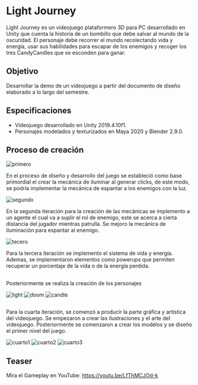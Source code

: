 # Light Journey

Light Journey es un videojuego plataformero 3D para PC desarrollado en Unity que cuenta la historia de un bombillo que debe salvar al mundo de la oscuridad. El personaje debe recorrer el mundo recolectando vida y energía, usar sus habilidades para escapar de los enemigos y recoger los tres CandyCandles que se esconden para ganar.

## Objetivo
 Desarrollar la demo de un videojuego a partir del documento de diseño elaborado a lo largo del semestre.

## Especificaciones

- Videojuego desarrollado en Unity 2019.4.10f1.
- Personajes modelados y texturizados en Maya 2020 y Blender 2.9.0.

## Proceso de creación


![primero](https://user-images.githubusercontent.com/42383401/111039815-0f815c80-83fe-11eb-8b77-ad0dc977b211.gif)

En el proceso de diseño y desarrollo del juego se estableció como base primordial el crear la mecánica de iluminar al generar clicks, de este modo, se podría implementar la mecánica de espantar a los enemigos con la luz.


![segundo](https://user-images.githubusercontent.com/42383401/111039904-9df5de00-83fe-11eb-9a74-800b840766b0.gif)

En la segunda iteración para la creación de las mecánicas se implemento a un agente el cual va a suplir el rol de enemigo, este se acerca a cierta distancia del jugador mientras patrulla. Se mejoro la mecánica de iluminación para espantar al enemigo.


![tecero](https://user-images.githubusercontent.com/42383401/111040059-60458500-83ff-11eb-8f11-31c634403383.gif)

Para la tercera iteración se implemento el sistema de vida y energía. Ademas, se implementaron elementos como powerups que permiten recuperar un porcentaje de la vida o de la energía perdida.

##
Posteriormente se realiza la creación de los personajes

![light](https://user-images.githubusercontent.com/42383401/111040090-8b2fd900-83ff-11eb-803c-c3b2278bf358.PNG)
![doom](https://user-images.githubusercontent.com/42383401/111040093-8c610600-83ff-11eb-9255-eba515f4f47b.PNG)
![candle](https://user-images.githubusercontent.com/42383401/111040094-8d923300-83ff-11eb-96f1-94cf5f133735.PNG)

##

Para la cuarta iteración, se comenzó a producir la parte gráfica y artística del videojuego. Se empezaron a crear las ilustraciones y el arte del videojuego. Posteriormente se comenzaron a crear los modelos y se diseño el primer nivel del juego. 

![cuarto1](https://user-images.githubusercontent.com/42383401/111040264-2cb72a80-8400-11eb-9fb0-b5ad49213269.gif)
![cuarto2](https://user-images.githubusercontent.com/42383401/111040286-4ce6e980-8400-11eb-91f8-3a3df48c2f52.gif)
![cuarto3](https://user-images.githubusercontent.com/42383401/111040312-6be57b80-8400-11eb-9a0c-d98500e42587.gif)



## Teaser

Mira el Gameplay en YouTube: https://youtu.be/LfThMCJOd-k



